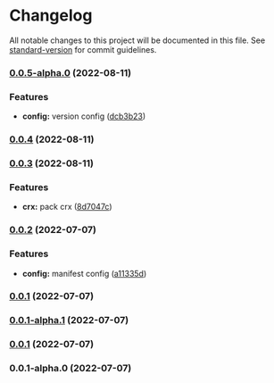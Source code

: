 # Changelog

All notable changes to this project will be documented in this file. See [standard-version](https://github.com/conventional-changelog/standard-version) for commit guidelines.

### [0.0.5-alpha.0](https://github.com/singcl/vite-crx-vue-ks/compare/v0.0.4...v0.0.5-alpha.0) (2022-08-11)


### Features

* **config:** version config ([dcb3b23](https://github.com/singcl/vite-crx-vue-ks/commit/dcb3b23efd92bd9edcc93a72a9aaed3587659890))

### [0.0.4](https://github.com/singcl/vite-crx-vue-ks/compare/v0.0.3...v0.0.4) (2022-08-11)

### [0.0.3](https://github.com/singcl/vite-crx-vue-ks/compare/v0.0.2...v0.0.3) (2022-08-11)


### Features

* **crx:** pack crx ([8d7047c](https://github.com/singcl/vite-crx-vue-ks/commit/8d7047cf277e48b81312358bc9ca8a236f2e30a7))

### [0.0.2](https://github.com/singcl/vite-crx-vue-ks/compare/v0.0.1-alpha.1...v0.0.2) (2022-07-07)


### Features

* **config:** manifest config ([a11335d](https://github.com/singcl/vite-crx-vue-ks/commit/a11335df8f68bc52f75530102b69e0d6b0f21be4))

### [0.0.1](///compare/v0.0.1-alpha.1...v0.0.1) (2022-07-07)

### [0.0.1-alpha.1](///compare/v0.0.1...v0.0.1-alpha.1) (2022-07-07)

### [0.0.1](///compare/v0.0.1-alpha.0...v0.0.1) (2022-07-07)

### 0.0.1-alpha.0 (2022-07-07)
